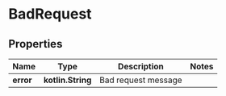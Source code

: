 
# BadRequest

## Properties
Name | Type | Description | Notes
------------ | ------------- | ------------- | -------------
**error** | **kotlin.String** | Bad request message | 



